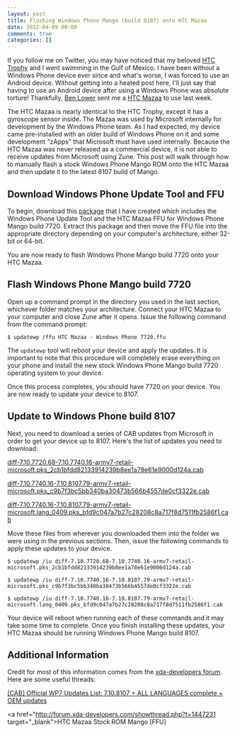 ```yaml
---
layout: post
title: Flashing Windows Phone Mango (build 8107) onto HTC Mazaa
date: 2012-04-09 00:00
comments: true
categories: []
---
```

If you follow me on Twitter, you may have noticed that my beloved <a href="http://www.htc.com/us/products/trophy-verizon/" target="_blank">HTC Trophy</a> and I went swimming in the Gulf of Mexico. I have been without a Windows Phone device ever since and what's worse, I was forced to use an Android device. Without getting into a heated post here, I'll just say that having to use an Android device after using a Windows Phone was absolute torture! Thankfully, <a href="http://twitter.com/benlower" target="_blank">Ben Lower</a> sent me a <a href="http://www.xda-developers.com/windows-mobile/xda-developers-exclusive-first-leaked-pics-of-htc-mazaa/" target="_blank">HTC Mazaa</a> to use last week. 

The HTC Mazaa is nearly identical to the HTC Trophy, except it has a gyroscope sensor inside. The Mazaa was used by Microsoft internally for development by the Windows Phone team. As I had expected, my device came pre-installed with an older build of Windows Phone on it and some development "zApps" that Microsoft must have used internally. Because the HTC Mazaa was never released as a commercial device, it is not able to receive updates from Microsoft using Zune. This post will walk through how to manually flash a stock Windows Phone Mango ROM onto the HTC Mazaa and then update it to the latest 8107 build of Mango.

## Download Windows Phone Update Tool and FFU

To begin, download this <a href="http://files.mbmccormick.com/HTC Mazaa - Stock Mango.zip" target="_blank">package</a> that I have created which includes the Windows Phone Update Tool and the HTC Mazaa FFU for Windows Phone Mango build 7720. Extract this package and then move the FFU file into the appropriate directory depending on your computer's architecture, either 32-bit or 64-bit. 

You are now ready to flash Windows Phone Mango build 7720 onto your HTC Mazaa.


## Flash Windows Phone Mango build 7720

Open up a command prompt in the directory you used in the last section, whichever folder matches your architecture. Connect your HTC Mazaa to your computer and close Zune after it opens. Issue the following command from the command prompt:

`$ updatewp /ffu HTC Mazaa - Windows Phone 7720.ffu`

The `updatewp` tool will reboot your device and apply the updates. It is important to note that this procedure will completely erase everything on your phone and install the new stock Windows Phone Mango build 7720 operating system to your device.

Once this process completes, you should have 7720 on your device. You are now ready to update your device to 8107.


## Update to Windows Phone build 8107

Next, you need to download a series of CAB updates from Microsoft in order to get your device up to 8107. Here's the list of updates you need to download:

<a href="http://download.windowsupdate.com/msdownload/update/software/dflt/2011/10/diff-7.10.7720.68-7.10.7740.16-armv7-retail-microsoft.pks_2cb1bfdd82133914239b8ee1a78e61e9000d124a.cab" target="_blank">diff-7.10.7720.68-7.10.7740.16-armv7-retail-microsoft.pks_2cb1bfdd82133914239b8ee1a78e61e9000d124a.cab</a>

<a href="http://download.windowsupdate.com/msdownload/update/software/dflt/2011/12/diff-7.10.7740.16-7.10.8107.79-armv7-retail-microsoft.pks_c9b7f3bc5bb340ba30473b566b4557de0cf3322e.cab" target="_blank">diff-7.10.7740.16-7.10.8107.79-armv7-retail-microsoft.pks_c9b7f3bc5bb340ba30473b566b4557de0cf3322e.cab</a>

<a href="http://download.windowsupdate.com/msdownload/update/software/dflt/2011/12/diff-7.10.7740.16-7.10.8107.79-armv7-retail-microsoft.lang_0409.pks_bfd9c047a7b27c28208c8a717f8d7511fb2586f1.cab" target="_blank">diff-7.10.7740.16-7.10.8107.79-armv7-retail-microsoft.lang_0409.pks_bfd9c047a7b27c28208c8a717f8d7511fb2586f1.cab</a>

Move these files from wherever you downloaded them into the folder we were using in the previous sections. Then, issue the following commands to apply these updates to your device.

`$ updatewp /iu diff-7.10.7720.68-7.10.7740.16-armv7-retail-microsoft.pks_2cb1bfdd82133914239b8ee1a78e61e9000d124a.cab`

`$ updatewp /iu diff-7.10.7740.16-7.10.8107.79-armv7-retail-microsoft.pks_c9b7f3bc5bb340ba30473b566b4557de0cf3322e.cab`

`$ updatewp /iu diff-7.10.7740.16-7.10.8107.79-armv7-retail-microsoft.lang_0409.pks_bfd9c047a7b27c28208c8a717f8d7511fb2586f1.cab`

Your device will reboot when running each of these commands and it may take some time to complete. Once you finish installing these updates, your HTC Mazaa should be running Windows Phone Mango build 8107.


## Additional Information

Credit for most of this information comes from the <a href="http://forum.xda-developers.com" target="_blank">xda-developers forum</a>. Here are some useful threads:

<a href="http://forum.xda-developers.com/showthread.php?t=1306415" target="_blank">[CAB] Official WP7 Updates List: 7.10.8107 + ALL LANGUAGES complete + OEM updates</a>

<a href="http://forum.xda-developers.com/showthread.php?t=1447231 target="_blank">HTC Mazaa Stock ROM Mango [FFU]</a>